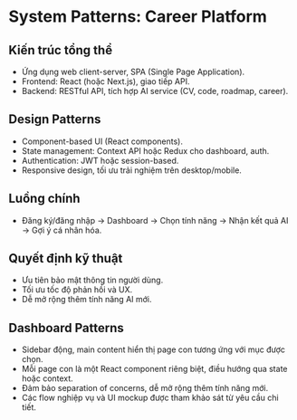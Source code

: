 # System Patterns: Career Platform

## Kiến trúc tổng thể

- Ứng dụng web client-server, SPA (Single Page Application).
- Frontend: React (hoặc Next.js), giao tiếp API.
- Backend: RESTful API, tích hợp AI service (CV, code, roadmap, career).

## Design Patterns

- Component-based UI (React components).
- State management: Context API hoặc Redux cho dashboard, auth.
- Authentication: JWT hoặc session-based.
- Responsive design, tối ưu trải nghiệm trên desktop/mobile.

## Luồng chính

- Đăng ký/đăng nhập → Dashboard → Chọn tính năng → Nhận kết quả AI → Gợi ý cá nhân hóa.

## Quyết định kỹ thuật

- Ưu tiên bảo mật thông tin người dùng.
- Tối ưu tốc độ phản hồi và UX.
- Dễ mở rộng thêm tính năng AI mới.

## Dashboard Patterns

- Sidebar động, main content hiển thị page con tương ứng với mục được chọn.
- Mỗi page con là một React component riêng biệt, điều hướng qua state hoặc context.
- Đảm bảo separation of concerns, dễ mở rộng thêm tính năng mới.
- Các flow nghiệp vụ và UI mockup được tham khảo sát từ yêu cầu chi tiết.
